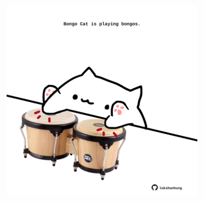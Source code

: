 <!-- built at 02/08/2022, 04:27:43 UTC -->
<p align="center">
  <img width="500" height="500" src="./ReadmeImage.svg">
</p>
